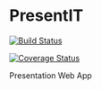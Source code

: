 # PresentIT

[![Build Status](https://travis-ci.org/Icepick/PresentIT.svg?branch=master)](https://travis-ci.org/Icepick/PresentIT)

[![Coverage Status](https://coveralls.io/repos/Icepick/PresentIT/badge.svg?branch=master)](https://coveralls.io/r/Icepick/PresentIT?branch=master)

Presentation Web App
